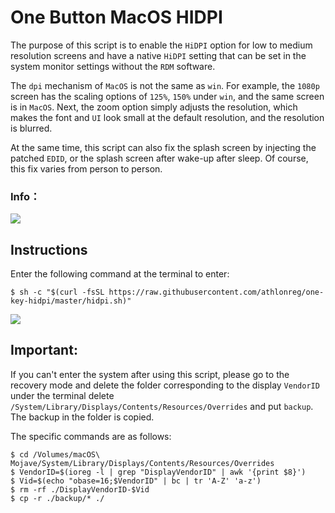 # One Button MacOS HIDPI

The purpose of this script is to enable the `HiDPI` option for low to medium resolution screens and have a native `HiDPI` setting that can be set in the system monitor settings without the `RDM` software.

The `dpi` mechanism of `MacOS` is not the same as `win`. For example, the `1080p` screen has the scaling options of `125%`, `150%` under `win`, and the same screen is in `MacOS`. Next, the zoom option simply adjusts the resolution, which makes the font and `UI` look small at the default resolution, and the resolution is blurred.

At the same time, this script can also fix the splash screen by injecting the patched `EDID`, or the splash screen after wake-up after sleep. Of course, this fix varies from person to person.

### Info：

![](https://raw.githubusercontent.com/athlonreg/BlogImages/master/Images/2b/78d0d617c5de8c8451351850ce8a49.jpg)

## Instructions

Enter the following command at the terminal to enter:

```
$ sh -c "$(curl -fsSL https://raw.githubusercontent.com/athlonreg/one-key-hidpi/master/hidpi.sh)"
```

![](https://raw.githubusercontent.com/athlonreg/one-key-hidpi/master/docs/example.png)

## Important: 

If you can't enter the system after using this script, please go to the recovery mode and delete the folder corresponding to the display `VendorID` under the terminal delete `/System/Library/Displays/Contents/Resources/Overrides` and put `backup`. The backup in the folder is copied.

The specific commands are as follows:

```
$ cd /Volumes/macOS\ Mojave/System/Library/Displays/Contents/Resources/Overrides
$ VendorID=$(ioreg -l | grep "DisplayVendorID" | awk '{print $8}')
$ Vid=$(echo "obase=16;$VendorID" | bc | tr 'A-Z' 'a-z')
$ rm -rf ./DisplayVendorID-$Vid
$ cp -r ./backup/* ./
```



